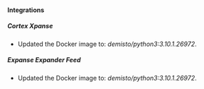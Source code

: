 #### Integrations
##### Cortex Xpanse
- Updated the Docker image to: *demisto/python3:3.10.1.26972*.
##### Expanse Expander Feed
- Updated the Docker image to: *demisto/python3:3.10.1.26972*.
